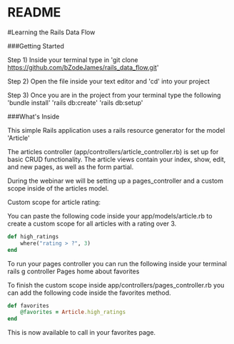 # README

#Learning the Rails Data Flow

###Getting Started

Step 1) Inside your terminal type in 
    'git clone https://github.com/bZodeJames/rails_data_flow.git'

Step 2) Open the file inside your text editor and 'cd' into your project

Step 3) Once you are in the project from your terminal type the following
    'bundle install'
    'rails db:create'
    'rails db:setup'

###What's Inside

This simple Rails application uses a rails resource generator for the model 'Article'

The articles controller (app/controllers/article_controller.rb) is set up for basic CRUD functionality.
The article views contain your index, show, edit, and new pages, as well as the form partial.

During the webinar we will be setting up a pages_controller and a custom scope inside of the articles model.

Custom scope for article rating:

You can paste the following code inside your app/models/article.rb to create a custom scope for all articles with a rating over 3.

```ruby
def high_ratings
    where("rating > ?", 3)
end
```
To run your pages controller you can run the following inside your terminal
rails g controller Pages home about favorites

To finish the custom scope inside app/controllers/pages_controller.rb you can add the following code inside the favorites method.

```ruby 
def favorites
    @favorites = Article.high_ratings
end
```

This is now available to call in your favorites page. 


